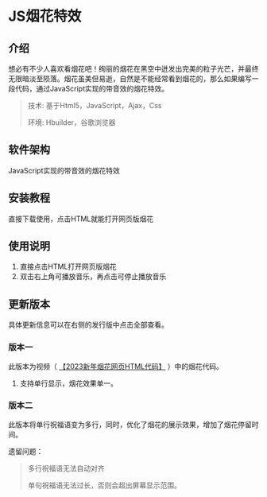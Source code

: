 # JS烟花特效

## 介绍
想必有不少人喜欢看烟花吧！绚丽的烟花在黑空中迸发出完美的粒子光芒，并最终无限暗淡至陨落。烟花虽美但易逝，自然是不能经常看到烟花的，那么如果编写一段代码，通过JavaScript实现的带音效的烟花特效。

> 技术: 基于Html5，JavaScript，Ajax，Css  
> 
> 环境: Hbuilder，谷歌浏览器

## 软件架构
JavaScript实现的带音效的烟花特效


## 安装教程
直接下载使用，点击HTML就能打开网页版烟花

## 使用说明
1.  直接点击HTML打开网页版烟花
2.  双击右上角可播放音乐，再点击可停止播放音乐

## 更新版本 

具体更新信息可以在右侧的发行版中点击全部查看。

### 版本一

此版本为视频（ <a href="https://www.bilibili.com/video/BV1Z3411D7fQ" target="_blank">【2023新年烟花网页HTML代码】</a> ）中的烟花代码。
1.  支持单行显示，烟花效果单一。

### 版本二

此版本将单行祝福语变为多行，同时，优化了烟花的展示效果，增加了烟花停留时间。

遗留问题：
> 多行祝福语无法自动对齐
> 
> 单句祝福语无法过长，否则会超出屏幕显示范围。